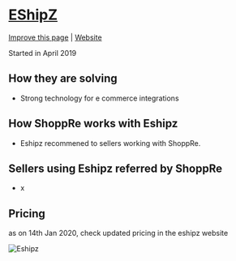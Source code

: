 # [EShipZ](https://expeditions.shoppre.com/fellow-companies/eshipz.html)

[Improve this page](https://github.com/shoppre/expeditions/edit/master/docs/fellow-companies/eshipz.md) | [Website](https://www.eshipz.com/)

Started in April 2019

## How they are solving

- Strong technology for e commerce integrations

## How ShoppRe works with Eshipz

- Eshipz recommened to sellers working with ShoppRe.

## Sellers using Eshipz referred by ShoppRe
- x

## Pricing

as on 14th Jan 2020, check updated pricing in the eshipz website

![Eshipz](https://github.com/shoppre/expeditions/raw/master/docs/fellow-companies/eshipz-pricing.jpeg)
